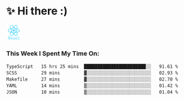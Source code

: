 <h1 align="left">✨ Hi there :)</h1>

  <a href="https://reactjs.org/" target="_blank" rel="noreferrer">   
    <img src="https://raw.githubusercontent.com/devicons/devicon/master/icons/react/react-original-wordmark.svg" alt="react" width="40"     
    height="40"/></a>
 
<h3 align="left">This Week I Spent My Time On:</h3>
<!--START_SECTION:waka-->

```txt
TypeScript   15 hrs 25 mins  ███████████████████████░░   91.61 %
SCSS         29 mins         ▓░░░░░░░░░░░░░░░░░░░░░░░░   02.93 %
Makefile     27 mins         ▓░░░░░░░░░░░░░░░░░░░░░░░░   02.70 %
YAML         14 mins         ▒░░░░░░░░░░░░░░░░░░░░░░░░   01.42 %
JSON         10 mins         ▒░░░░░░░░░░░░░░░░░░░░░░░░   01.04 %
```

<!--END_SECTION:waka-->

